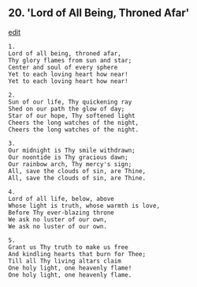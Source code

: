 
## 20.  'Lord of All Being, Throned Afar'
[edit](https://docs.google.com/document/d/1Mcs8B-ZpUSfBAVDKudzL2lJi5FwOkk9F/edit?mode=html)




    1.
    Lord of all being, throned afar,
    Thy glory flames from sun and star;
    Center and soul of every sphere
    Yet to each loving heart how near!
    Yet to each loving heart how near!

    2.
    Sun of our life, Thy quickening ray
    Shed on our path the glow of day;
    Star of our hope, Thy softened light
    Cheers the long watches of the night,
    Cheers the long watches of the night.

    3.
    Our midnight is Thy smile withdrawn;
    Our noontide is Thy gracious dawn;
    Our rainbow arch, Thy mercy's sign;
    All, save the clouds of sin, are Thine,
    All, save the clouds of sin, are Thine.

    4.
    Lord of all life, below, above
    Whose light is truth, whose warmth is love,
    Before Thy ever-blazing throne
    We ask no luster of our own,
    We ask no luster of our own.

    5.
    Grant us Thy truth to make us free
    And kindling hearts that burn for Thee;
    Till all Thy living altars claim
    One holy light, one heavenly flame!
    One holy light, one heavenly flame.
